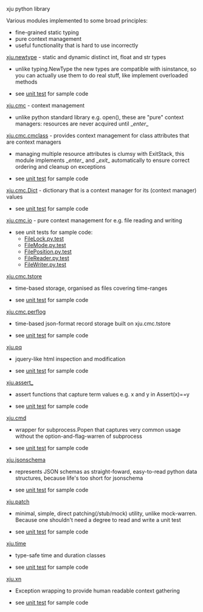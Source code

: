 xju python library

Various modules implemented to some broad principles:
  - fine-grained static typing
  - pure context management
  - useful functionality that is hard to use incorrectly

[xju.newtype](xju/newtype.py) - static and dynamic distinct int, float and str types

  - unlike typing.NewType the new types are compatible with isinstance, so you
    can actually use them to do real stuff, like implement overloaded methods

  - see [unit test](xju/newtype.py.test) for sample code

[xju.cmc](xju/cmc/__init__.py) - context management

  - unlike python standard library e.g. open(), these are "pure" context managers: resources
    are never acquired until \__enter__

[xju.cmc.cmclass](xju/cmc/__init__.py) - provides context management for class attributes that are context managers

  - managing multiple resource attributes is clumsy with ExitStack, this module implements
    \__enter__ and \__exit__ automatically to ensure correct ordering and cleanup on exceptions

  - see [unit test](xju/cmc/cmclass.py.test) for sample code

[xju.cmc.Dict](xju/cmc/__init__.py) - dictionary that is a context manager for its (context manager) values

  - see [unit test](xju/cmc/Dict.py.test) for sample code

[xju.cmc.io](xju/cmc/io/__init__.py) - pure context management for e.g. file reading and writing

  - see unit tests for sample code:
    -  [FileLock.py.test](xju/cmc/io/FileLock.py.test)
    -  [FileMode.py.test](xju/cmc/io/FileMode.py.test)
    -  [FilePosition.py.test](xju/cmc/io/FilePosition.py.test)
    -  [FileReader.py.test](xju/cmc/io/FileReader.py.test)
    -  [FileWriter.py.test](xju/cmc/io/FileWriter.py.test)

[xju.cmc.tstore](xju/cmc/tstore.py)

  - time-based storage, organised as files covering time-ranges

  - see [unit test](xju/cmc/tstore.py.test) for sample code

[xju.cmc.perflog](xju/cmc/perflog.py)

  - time-based json-format record storage built on xju.cmc.tstore

  - see [unit test](xju/cmc/perflog.py.test) for sample code

[xju.pq](xju/pq.py)

  - jquery-like html inspection and modification

  - see [unit test](xju/pq.py.test) for sample code

[xju.assert_](xju/assert_.py)

  - assert functions that capture term values e.g. x and y in Assert(x)==y

  - see [unit test](xju/assert_.py.test) for sample code

[xju.cmd](xju/cmd.py)

  - wrapper for subprocess.Popen that captures very common usage without the option-and-flag-warren of subprocess

  - see [unit test](xju/cmd.py.test) for sample code

[xju.jsonschema](xju/jsonschema.py)

  - represents JSON schemas as straight-foward, easy-to-read python data structures, because life's too short for jsonschema

  - see [unit test](xju/jsonschema.py.test) for sample code

[xju.patch](xju/patch.py)

  - minimal, simple, direct patching(/stub/mock) utility, unlike
mock-warren. Because one shouldn't need a degree to read and write a unit test

  - see [unit test](xju/patch.py.test) for sample code

[xju.time](xju/time.py)

  - type-safe time and duration classes

  - see [unit test](xju/time.py.test) for sample code

[xju.xn](xju/xn.py)

  - Exception wrapping to provide human readable context gathering

  - see [unit test](xju/xn.py.test) for sample code

